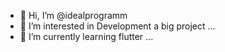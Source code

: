 - 👋 Hi, I’m @idealprogramm
- 👀 I’m interested in Development a big project ...
- 🌱 I’m currently learning flutter ...

<!---
idealprogramm/idealprogramm is a ✨ special ✨ repository because its `README.md` (this file) appears on your GitHub profile.
You can click the Preview link to take a look at your changes.
--->
